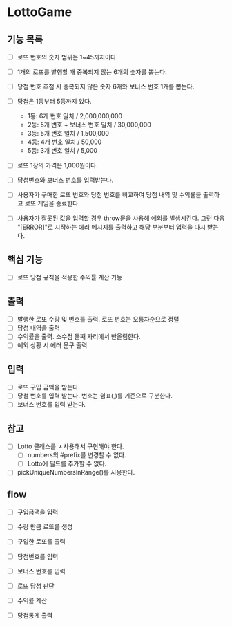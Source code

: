 # LottoGame

## 기능 목록

- [ ] 로또 번호의 숫자 범위는 1~45까지이다.
- [ ] 1개의 로또를 발행할 때 중복되지 않는 6개의 숫자를 뽑는다.
- [ ] 당첨 번호 추첨 시 중복되지 않은 숫자 6개와 보너스 번호 1개를 뽑는다.
- [ ] 당첨은 1등부터 5등까지 있다.

  - 1등: 6개 번호 일치 / 2,000,000,000
  - 2등: 5개 번호 + 보너스 번호 일치 / 30,000,000
  - 3등: 5개 번호 일치 / 1,500,000
  - 4등: 4개 번호 일치 / 50,000
  - 5등: 3개 번호 일치 / 5,000

- [ ] 로또 1장의 가격은 1,000원이다.
- [ ] 당첨번호와 보너스 번호를 입력받는다.
- [ ] 사용자가 구매한 로또 번호와 당첨 번호를 비교하여 당첨 내역 및 수익률을 출력하고 로또 게임을 종료한다.
- [ ] 사용자가 잘못된 값을 입력할 경우 throw문을 사용해 예외를 발생시킨다. 그런 다음 "[ERROR]"로 시작하는 에러 메시지를 출력하고 해당 부분부터 입력을 다시 받는다.

## 핵심 기능

- [ ] 로또 당첨 규칙을 적용한 수익률 계산 기능

## 출력

- [ ] 발행한 로또 수량 및 번호를 출력. 로또 번호는 오름차순으로 정렬
- [ ] 당첨 내역을 출력
- [ ] 수익률을 출력. 소수점 둘째 자리에서 반올림한다.
- [ ] 예외 상황 시 에러 문구 출력

## 입력

- [ ] 로또 구입 금액을 받는다.
- [ ] 당첨 번호를 입력 받는다. 번호는 쉼표(,)를 기준으로 구분한다.
- [ ] 보너스 번호를 입력 받는다.

## 참고

- [ ] Lotto 클래스를 ㅅ사용해서 구현해야 한다.
  - [ ] numbers의 #prefix를 변경할 수 없다.
  - [ ] Lotto에 필드를 추가할 수 없다.
- [ ] pickUniqueNumbersInRange()를 사용한다.

## flow

- [ ] 구입금액을 입력

- [ ] 수량 만큼 로또를 생성

- [ ] 구입한 로또를 출력

- [ ] 당첨번호를 입력

- [ ] 보너스 번호를 입력

- [ ] 로또 당첨 판단
- [ ] 수익률 계산

- [ ] 당첨통계 출력
